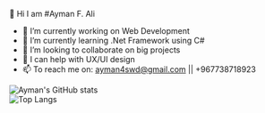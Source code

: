 
👋 Hi I am #Ayman F. Ali

- 🔭 I’m currently working on Web Development
- 🌱 I’m currently learning .Net Framework using C#
- 👯 I’m looking to collaborate on big projects
- 🤔 I can help with UX/UI design
- 📫 To reach me on: ayman4swd@gmail.com || +967738718923

![Ayman's GitHub stats](https://github-readme-stats.vercel.app/api?username=AymanAli00&theme=dark&show_icons=true)
<br>
![Top Langs](https://github-readme-stats.vercel.app/api/top-langs/?username=AymanAli00&layout=compact&theme=dark&show_icons=true)
